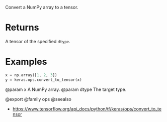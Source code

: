 Convert a NumPy array to a tensor.

# Returns
A tensor of the specified `dtype`.

# Examples
```python
x = np.array([1, 2, 3])
y = keras.ops.convert_to_tensor(x)
```

@param x A NumPy array.
@param dtype The target type.

@export
@family ops
@seealso
+ <https://www.tensorflow.org/api_docs/python/tf/keras/ops/convert_to_tensor>
